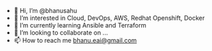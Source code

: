 - 👋 Hi, I’m @bhanusahu
- 👀 I’m interested in  Cloud, DevOps, AWS, Redhat Openshift, Docker 
- 🌱 I’m currently learning Ansible and Terraform
- 💞️ I’m looking to collaborate on ...
- 📫 How to reach me bhanu.eai@gmail.com

<!---
bhanusahu/bhanusahu is a ✨ special ✨ repository because its `README.md` (this file) appears on your GitHub profile.
You can click the Preview link to take a look at your changes.
--->

